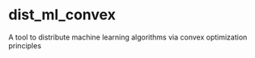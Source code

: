 # dist_ml_convex
A tool to distribute machine learning algorithms via convex optimization principles
